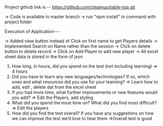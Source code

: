 Project github link is -- https://github.com/cteamup/table-top.git

-> Code is available in master branch
-> run "npm install" in command with project folder

Execution of Application---

-> Added view button instead of Click on first name to get Players details
-> Implemented Search on Name rather than the session
-> Click on delete button to delete record
-> Click on Add Player to add new player
-> All excel sheet data is stored in the form of json

1) How long, in hours, did you spend on the test (not including learning)
 => 4 hours
2) Did you have to learn any new languages/technologies? If so, which ones and what 
resources did you use for your learning? 
=> Learn how to add, edit , delete dat from the excel sheet
3) If you had more time, what further improvements or new features would you add?
 => Edit the Players, add styling
4) What did you spend the most time on? What did you find most difficult? 
=> Edit the players
5) How did you find the test overall? If you have any suggestions on how we can improve the 
test we’d love to hear them
=>Overall test is good